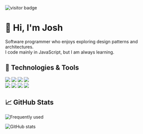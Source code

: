 <img src="https://visitor-badge.glitch.me/badge?page_id=chiefagu.chiefagu" alt="visitor badge"/>

# 👋 Hi, I'm Josh
Software programmer who enjoys exploring design patterns and architectures.  
I code mainly in JavaScript, but I am always learning.

## 🔧 Technologies & Tools
![](https://img.shields.io/badge/OS-Linux-informational?style=flat&logo=linux&logoColor=white&color=2bbc8a)
![](https://img.shields.io/badge/Editor-VSCode-informational?style=flat&logo=visualstudiocode&logoColor=white&color=2bbc8a)
![](https://img.shields.io/badge/Code-JavaScript-informational?style=flat&logo=javascript&logoColor=white&color=2bbc8a)
![](https://img.shields.io/badge/Code-Typescript-informational?style=flat&logo=typescript&logoColor=white&color=2bbc8a)  
![](https://img.shields.io/badge/Code-Angular-informational?style=flat&logo=angularjs&logoColor=white&color=2bbc8a)
![](https://img.shields.io/badge/Shell-Bash-informational?style=flat&logo=gnu-bash&logoColor=white&color=2bbc8a)
![](https://img.shields.io/badge/Tools-PostgreSQL-informational?style=flat&logo=postgresql&logoColor=white&color=2bbc8a)
![](https://img.shields.io/badge/Tools-Docker-informational?style=flat&logo=docker&logoColor=white&color=2bbc8a)

## &#x1f4c8; GitHub Stats
![Frequently used](https://github-readme-stats.vercel.app/api/top-langs/?username=chiefagu&hide=html&title_color=ffffff&text_color=c9cacc&icon_color=2bbc8a&bg_color=1d1f21&langs_count=3)

![GitHub stats](https://github-readme-stats.vercel.app/api?username=chiefagu&count_private=true&hide=stars&show_icons=true&line_height=27&title_color=ffffff&text_color=c9cacc&icon_color=2bbc8a&bg_color=1d1f21)
